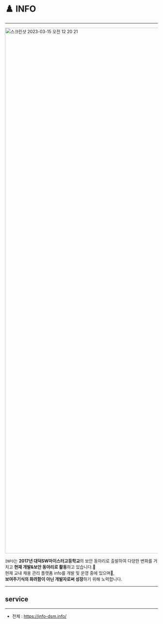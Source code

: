 # ♟️ INFO

---
> 
>



<img width="1728" alt="스크린샷 2023-03-15 오전 12 20 21" src="https://user-images.githubusercontent.com/59428479/225049380-93623a8e-d54e-4750-9127-e7130e93eda3.png">

`INFO`는 **2017년 대덕SW마이스터고등학교**의 보안 동아리로 출발하여 다양한 변화를 거치고 **현재 개발&보안 동아리로 활동**하고 있습니다.💫 <br>
 현재 교내 채용 관리 플랫폼 info를 개발 및 운영 중에 있으며🔮, <br>
 **보여주기식의 화려함이 아닌 개발자로써 성장**하기 위해 노력합니다.
 
 ---
 
 ## service
 
 ---
 
* 전체 : https://info-dsm.info/
